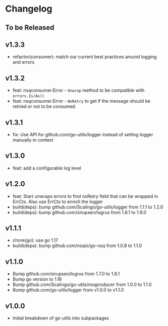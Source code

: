 # Changelog

## To be Released

## v1.3.3

* refactor(consumer): match our current best practices around logging and errors

## v1.3.2

* feat: nsqconsumer.Error - `Unwrap` method to be compatible with `errors.Is/As()`
* feat: nsqconsumer.Error - `NoRetry` to get if the message should be retried or not to be consumed.

## v1.3.1

* fix: Use API for github.com/go-utils/logger instead of setting logger manually in context

## v1.3.0

* feat: add a configurable log level

## v1.2.0

* feat: Start unwraps errors to find noRetry field that can be wrapped in ErrCtx. Also use ErrCtx to enrich the logger
* build(deps): bump github.com/Scalingo/go-utils/logger from 1.1.1 to 1.2.0
* build(deps): bump github.com/sirupsen/logrus from 1.8.1 to 1.9.0

## v1.1.1

* chore(go): use go 1.17
* build(deps): bump github.com/nsqio/go-nsq from 1.0.8 to 1.1.0

## v1.1.0

* Bump github.com/sirupsen/logrus from 1.7.0 to 1.8.1
* Bump go version to 1.16
* Bump github.com/Scalingo/go-utils/nsqproducer from 1.0.0 to 1.1.0
* Bump github.com/go-utils/logger from v1.0.0 to v1.1.0

## v1.0.0

* Initial breakdown of go-utils into subpackages
